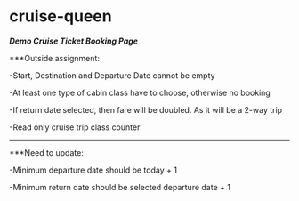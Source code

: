 # cruise-queen
***Demo Cruise Ticket Booking Page***

***Outside assignment:

-Start, Destination and Departure Date cannot be empty

-At least one type of cabin class have to choose, otherwise no booking

-If return date selected, then fare will be doubled. As it will be a 2-way trip

-Read only cruise trip class counter



********************************
***Need to update:

-Minimum departure date should be today + 1

-Minimum return date should be selected departure date + 1